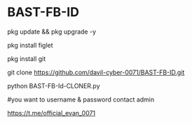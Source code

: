 # BAST-FB-ID

pkg update && pkg upgrade -y

pkg install figlet 

pkg install git

git clone https://github.com/davil-cyber-0071/BAST-FB-ID.git

python BAST-FB-Id-CLONER.py

#you want to username & password contact admin 

https://t.me/official_evan_0071

